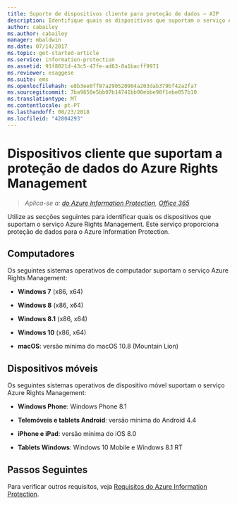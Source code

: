 ```yaml
---
title: Suporte de dispositivos cliente para proteção de dados – AIP
description: Identifique quais os dispositivos que suportam o serviço Azure Rights Management a partir do Azure Information Protection.
author: cabailey
ms.author: cabailey
manager: mbaldwin
ms.date: 07/14/2017
ms.topic: get-started-article
ms.service: information-protection
ms.assetid: 93f8021d-43c5-47fe-ad63-8a1bacff9971
ms.reviewer: esaggese
ms.suite: ems
ms.openlocfilehash: e8b3ee0ff87a290520904a203dab379bf42a2fa7
ms.sourcegitcommit: 7ba9850e5bb07b14741bb90ebbe98f1ebe057b10
ms.translationtype: MT
ms.contentlocale: pt-PT
ms.lasthandoff: 08/23/2018
ms.locfileid: "42804293"
---
```

# <a name="client-devices-that-support-azure-rights-management-data-protection"></a>Dispositivos cliente que suportam a proteção de dados do Azure Rights Management

>*Aplica-se a: [do Azure Information Protection](https://azure.microsoft.com/pricing/details/information-protection), [Office 365](http://download.microsoft.com/download/E/C/F/ECF42E71-4EC0-48FF-AA00-577AC14D5B5C/Azure_Information_Protection_licensing_datasheet_EN-US.pdf)*

Utilize as secções seguintes para identificar quais os dispositivos que suportam o serviço Azure Rights Management. Este serviço proporciona proteção de dados para o Azure Information Protection.

## <a name="computers"></a>Computadores
Os seguintes sistemas operativos de computador suportam o serviço Azure Rights Management:

-   **Windows 7** (x86, x64)

-   **Windows 8** (x86, x64)

-   **Windows 8.1** (x86, x64)

-   **Windows 10** (x86, x64)

-   **macOS**: versão mínima do macOS 10.8 (Mountain Lion)

## <a name="mobile-devices"></a>Dispositivos móveis
Os seguintes sistemas operativos de dispositivo móvel suportam o serviço Azure Rights Management:

-   **Windows Phone**: Windows Phone 8.1

-   **Telemóveis e tablets Android**: versão mínima do Android 4.4

-   **iPhone e iPad**: versão mínima do iOS 8.0

-   **Tablets Windows**: Windows 10 Mobile e Windows 8.1 RT


## <a name="next-steps"></a>Passos Seguintes
Para verificar outros requisitos, veja [Requisitos do Azure Information Protection](requirements.md).

